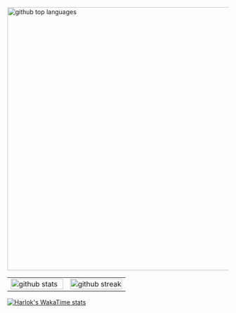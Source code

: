 <a href="https://github.com/Pyromagne">
      <img align="center" style="width: 600px;" src="https://github-readme-stats.vercel.app/api/top-langs/?username=pyromagne&amp;theme=tokyonight&amp;show_icons=true&amp;hide_border=true&amp;layout=compact" alt="github top languages">
</a>

<table align="center" style="width: 100%; border-collapse: collapse;">  
  <tr>
  <td style="width: 50%;">
    <a href="https://github.com/Pyromagne">
        <img width="100%" src="https://github-readme-stats.vercel.app/api?username=pyromagne&amp;theme=tokyonight&amp;show_icons=true&amp;hide_border=true&amp;count_private=true" alt="github stats">
      </a>
  </td>
    <td style="width: 50%;">
      <a href="https://github.com/Pyromagne">
        <img width="100%" src="https://github-readme-streak-stats.herokuapp.com/?user=pyromagne&amp;theme=tokyonight&amp;hide_border=true" alt="github streak">
      </a>
    </td>
  </tr>
</table>


[![Harlok's WakaTime stats](https://github-readme-stats.vercel.app/api/wakatime?username=pyromagne&v=2)](https://github.com/anuraghazra/github-readme-stats)



